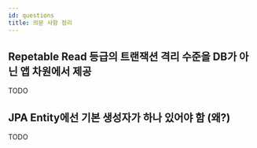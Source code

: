 ```yaml
---
id: questions
title: 의문 사항 정리
---
```


## Repetable Read 등급의 트랜잭션 격리 수준을 DB가 아닌 앱 차원에서 제공

TODO

## JPA Entity에선 기본 생성자가 하나 있어야 함 (왜?)

TODO
